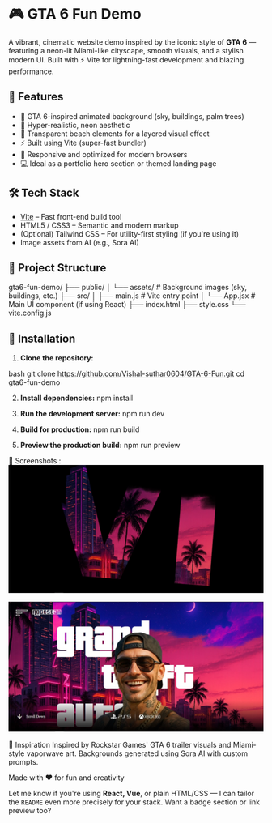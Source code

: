 # 🎮 GTA 6 Fun Demo

A vibrant, cinematic website demo inspired by the iconic style of **GTA 6** — featuring a neon-lit Miami-like cityscape, smooth visuals, and a stylish modern UI. Built with ⚡ Vite for lightning-fast development and blazing performance.

## 🚀 Features

- 🎨 GTA 6-inspired animated background (sky, buildings, palm trees)
- 🌆 Hyper-realistic, neon aesthetic
- 🌴 Transparent beach elements for a layered visual effect
- ⚡ Built using Vite (super-fast bundler)
- 🎯 Responsive and optimized for modern browsers
- 💻 Ideal as a portfolio hero section or themed landing page

## 🛠️ Tech Stack

- [Vite](https://vitejs.dev/) – Fast front-end build tool
- HTML5 / CSS3 – Semantic and modern markup
- (Optional) Tailwind CSS – For utility-first styling (if you're using it)
- Image assets from AI (e.g., Sora AI)

## 📁 Project Structure

gta6-fun-demo/
├── public/
│ └── assets/ # Background images (sky, buildings, etc.)
├── src/
│ ├── main.js # Vite entry point
│ └── App.jsx # Main UI component (if using React)
├── index.html
├── style.css
└── vite.config.js


## 🔧 Installation

1. **Clone the repository:**

bash
git clone https://github.com/Vishal-suthar0604/GTA-6-Fun.git
cd gta6-fun-demo

2. **Install dependencies:**
npm install

3. **Run the development server:**
npm run dev

4. **Build for production:**
npm run build

5. **Preview the production build:**
npm run preview

📸 Screenshots :
![Screenshot](https://github.com/Vishal-suthar0604/GTA-6-Fun/blob/41651d5963cfbc0c55af5a797538370544b0d9fe/public/Screenshot%202025-05-21%20202225.jpg)

![Screenshot](https://github.com/Vishal-suthar0604/GTA-6-Fun/blob/01668a7de3a14044d4389eb561261c2a61e9172d/public/Screenshot%202025-05-21%20202304.jpg)

🧠 Inspiration
Inspired by Rockstar Games' GTA 6 trailer visuals and Miami-style vaporwave art. Backgrounds generated using Sora AI with custom prompts.

Made with ❤️ for fun and creativity

Let me know if you're using **React, Vue**, or plain HTML/CSS — I can tailor the `README` even more precisely for your stack. Want a badge section or link preview too?
